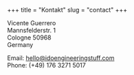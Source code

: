 +++
title = "Kontakt"
slug = "contact"
+++

Vicente Guerrero\
Mannsfelderstr. 1\
Cologne 50968\
Germany

Email: hello@idoengineeringstuff.com\
Phone: (+49) 176 3271 5017
